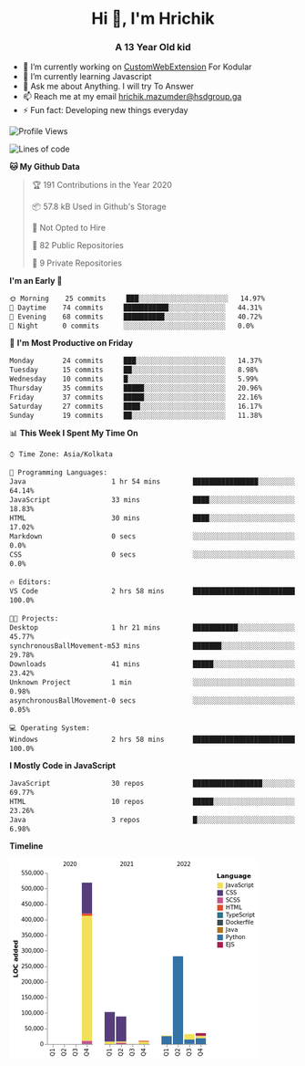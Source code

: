 <h1 align="center">Hi 👋, I'm Hrichik</h1>
<h3 align="center">A 13 Year Old kid</h3>


- 🔭 I’m currently working on [CustomWebExtension](https://github.com/hrichiksite/CustomWebExtension) For Kodular
- 🌱 I’m currently learning Javascript
- 💬 Ask me about Anything. I will try To Answer
- 📫 Reach me at my email hrichik.mazumder@hsdgroup.ga
- ⚡ Fun fact: Developing new things everyday

<!--START_SECTION:waka-->
![Profile Views](http://img.shields.io/badge/Profile%20Views-96-blue)

![Lines of code](https://img.shields.io/badge/From%20Hello%20World%20I%27ve%20Written-4.4%20million%20lines%20of%20code-blue)

**🐱 My Github Data** 

> 🏆 191 Contributions in the Year 2020
 > 
> 📦 57.8 kB Used in Github's Storage 
 > 
> 🚫 Not Opted to Hire
 > 
> 📜 82 Public Repositories
 > 
> 🔑 9 Private Repositories 

**I'm an Early 🐤** 

```text
🌞 Morning    25 commits     ███░░░░░░░░░░░░░░░░░░░░░░   14.97% 
🌆 Daytime    74 commits     ███████████░░░░░░░░░░░░░░   44.31% 
🌃 Evening    68 commits     ██████████░░░░░░░░░░░░░░░   40.72% 
🌙 Night      0 commits      ░░░░░░░░░░░░░░░░░░░░░░░░░   0.0%

```
📅 **I'm Most Productive on Friday** 

```text
Monday       24 commits     ███░░░░░░░░░░░░░░░░░░░░░░   14.37% 
Tuesday      15 commits     ██░░░░░░░░░░░░░░░░░░░░░░░   8.98% 
Wednesday    10 commits     █░░░░░░░░░░░░░░░░░░░░░░░░   5.99% 
Thursday     35 commits     █████░░░░░░░░░░░░░░░░░░░░   20.96% 
Friday       37 commits     █████░░░░░░░░░░░░░░░░░░░░   22.16% 
Saturday     27 commits     ████░░░░░░░░░░░░░░░░░░░░░   16.17% 
Sunday       19 commits     ██░░░░░░░░░░░░░░░░░░░░░░░   11.38%

```


📊 **This Week I Spent My Time On** 

```text
⌚︎ Time Zone: Asia/Kolkata

💬 Programming Languages: 
Java                     1 hr 54 mins        ████████████████░░░░░░░░░   64.14% 
JavaScript               33 mins             ████░░░░░░░░░░░░░░░░░░░░░   18.83% 
HTML                     30 mins             ████░░░░░░░░░░░░░░░░░░░░░   17.02% 
Markdown                 0 secs              ░░░░░░░░░░░░░░░░░░░░░░░░░   0.0% 
CSS                      0 secs              ░░░░░░░░░░░░░░░░░░░░░░░░░   0.0%

🔥 Editors: 
VS Code                  2 hrs 58 mins       █████████████████████████   100.0%

🐱‍💻 Projects: 
Desktop                  1 hr 21 mins        ███████████░░░░░░░░░░░░░░   45.77% 
synchronousBallMovement-m53 mins             ███████░░░░░░░░░░░░░░░░░░   29.78% 
Downloads                41 mins             █████░░░░░░░░░░░░░░░░░░░░   23.42% 
Unknown Project          1 min               ░░░░░░░░░░░░░░░░░░░░░░░░░   0.98% 
asynchronousBallMovement-0 secs              ░░░░░░░░░░░░░░░░░░░░░░░░░   0.05%

💻 Operating System: 
Windows                  2 hrs 58 mins       █████████████████████████   100.0%

```

**I Mostly Code in JavaScript** 

```text
JavaScript               30 repos            █████████████████░░░░░░░░   69.77% 
HTML                     10 repos            █████░░░░░░░░░░░░░░░░░░░░   23.26% 
Java                     3 repos             █░░░░░░░░░░░░░░░░░░░░░░░░   6.98%

```


**Timeline**

![Chart not found](https://github.com/hrichiksite/hrichiksite/blob/master/charts/bar_graph.png) 


<!--END_SECTION:waka-->

